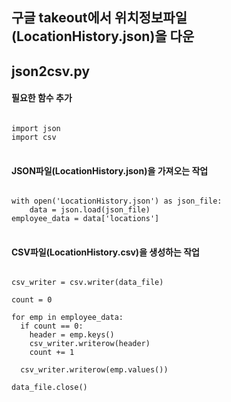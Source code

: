 
## 구글 takeout에서 위치정보파일(LocationHistory.json)을 다운

## json2csv.py 

#### 필요한 함수 추가
<pre><code>
import json
import csv  
</code>
</pre>

#### JSON파일(LocationHistory.json)을 가져오는 작업
<pre><code>
with open('LocationHistory.json') as json_file:  
    data = json.load(json_file)  
employee_data = data['locations']  
</code>
</pre>

#### CSV파일(LocationHistory.csv)을 생성하는 작업
<pre><code>
csv_writer = csv.writer(data_file)

count = 0

for emp in employee_data:
  if count == 0:
    header = emp.keys()
    csv_writer.writerow(header)
    count += 1
    
  csv_writer.writerow(emp.values())

data_file.close()  
</code>
</pre>

